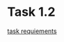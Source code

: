 # Task 1.2
[task requiements](https://github.com/JSong-Jia/NNI-Student-Program-2020/blob/master/Task%20Release_%E4%BB%BB%E5%8A%A1%E5%8F%91%E5%B8%83/Task1.2_%E8%BF%9B%E9%98%B6%E4%BB%BB%E5%8A%A1%E6%A6%82%E8%BF%B0%20HPO%2BNAS%20.md)